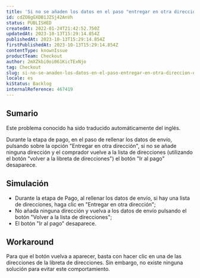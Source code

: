 ```yaml
---
title: 'Si no se añaden los datos en el paso "entregar en otra dirección", desaparece el botón "ir al pago".'
id: cdZO8gGXDB1JZSj42AnVh
status: PUBLISHED
createdAt: 2022-01-24T21:42:52.750Z
updatedAt: 2023-10-13T15:29:14.854Z
publishedAt: 2023-10-13T15:29:14.854Z
firstPublishedAt: 2023-10-13T15:29:14.854Z
contentType: knownIssue
productTeam: Checkout
author: 2mXZkbi0oi061KicTExNjo
tag: Checkout
slug: si-no-se-anaden-los-datos-en-el-paso-entregar-en-otra-direccion-desaparece-el-boton-ir-al-pago
locale: es
kiStatus: Backlog
internalReference: 467419
---
```


## Sumario

<div class="alert alert-info">
  <p>Este problema conocido ha sido traducido automáticamente del inglés.</p>
</div>


Durante la etapa de pago, en el paso de rellenar los datos de envío, pulsando sobre la opción "Entregar en otra dirección", si no se añade ninguna dirección y el comprador vuelve a la lista de direcciones (utilizando el botón "volver a la libreta de direcciones") el botón "Ir al pago" desaparece.


##

## Simulación



- Durante la etapa de Pago, al rellenar los datos de envío, si hay una lista de direcciones, haga clic en "Entregar en otra dirección";
- No añada ninguna dirección y vuelva a los datos de envío pulsando el botón "Volver a la lista de direcciones";
- El botón "Ir al pago" desaparece.



## Workaround


Para que el botón vuelva a aparecer, basta con hacer clic en una de las direcciones de la libreta de direcciones. Sin embargo, no existe ninguna solución para evitar este comportamiento.




